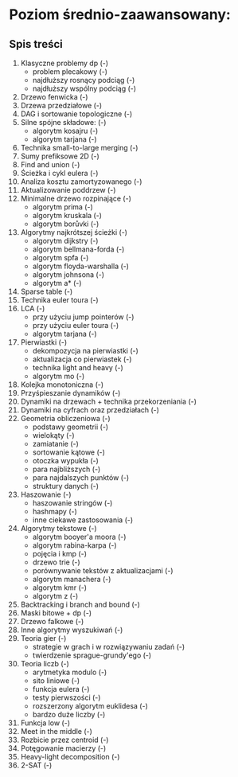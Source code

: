 # Poziom średnio-zaawansowany:

## Spis treści
1. Klasyczne problemy dp (-)
    - problem plecakowy (-)
    - najdłuższy rosnący podciąg (-)
    - najdłuższy wspólny podciąg (-)
2. Drzewo fenwicka (-)
3. Drzewa przedziałowe (-)
4. DAG i sortowanie topologiczne (-)
5. Silne spójne składowe: (-)
    - algorytm kosajru (-)
    - algorytm tarjana (-)
6. Technika small-to-large merging (-)
7. Sumy prefiksowe 2D (-)
8. Find and union (-)
9. Ścieżka i cykl eulera (-)
10. Analiza kosztu zamortyzowanego (-)
11. Aktualizowanie poddrzew (-)
12. Minimalne drzewo rozpinające (-)
    - algorytm prima (-)
    - algorytm kruskala (-)
    - algorytm borůvki (-)
13. Algorytmy najkrótszej ścieżki (-)
    - algorytm dijkstry (-)
    - algorytm bellmana-forda (-)
    - algorytm spfa (-)
    - algorytm floyda-warshalla (-)
    - algorytm johnsona (-)
    - algorytm a* (-)
14. Sparse table (-)
15. Technika euler toura (-)
16. LCA (-)
    - przy użyciu jump pointerów (-)
    - przy użyciu euler toura (-)
    - algorytm tarjana (-)
17. Pierwiastki (-)
    - dekompozycja na pierwiastki (-)
    - aktualizacja co pierwiastek (-)
    - technika light and heavy (-)
    - algorytm mo (-)
18. Kolejka monotoniczna (-)
19. Przyśpieszanie dynamików (-)
20. Dynamiki na drzewach + technika przekorzeniania (-)
21. Dynamiki na cyfrach oraz przedziałach (-) 
22. Geometria obliczeniowa (-)
    - podstawy geometrii (-)
    - wielokąty (-)
    - zamiatanie (-)
    - sortowanie kątowe (-)
    - otoczka wypukła (-)
    - para najbliższych (-)
    - para najdalszych punktów (-)
    - struktury danych (-)
23. Haszowanie (-)
    - haszowanie stringów (-)
    - hashmapy (-)
    - inne ciekawe zastosowania (-)
24. Algorytmy tekstowe (-)
    - algorytm booyer'a moora (-)
    - algorytm rabina-karpa (-)
    - pojęcia i kmp (-)
    - drzewo trie (-)
    - porównywanie tekstów z aktualizacjami (-)
    - algorytm manachera (-)
    - algorytm kmr (-)
    - algorytm z (-)
25. Backtracking i branch and bound (-)
26. Maski bitowe + dp (-)
27. Drzewo falkowe (-)
28. Inne algorytmy wyszukiwań (-)
29. Teoria gier (-)
    - strategie w grach i w rozwiązywaniu zadań (-)
    - twierdzenie sprague-grundy'ego (-)
30. Teoria liczb (-)
    - arytmetyka modulo (-)
    - sito liniowe (-)
    - funkcja eulera (-)
    - testy pierwszości (-)
    - rozszerzony algorytm euklidesa (-)
    - bardzo duże liczby (-)
31. Funkcja low (-)
32. Meet in the middle (-)
33. Rozbicie przez centroid (-)
34. Potęgowanie macierzy (-)
35. Heavy-light decomposition (-)
36. 2-SAT (-)
